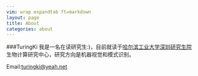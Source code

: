 ```yaml
---
vim: wrap expandtab ft=markdown
layout: page
title: About
categories: about
---
```

###TuringKi
我是一名在读研究生:)，目前就读于[哈尔滨工业大学深圳研究生院](http://www.hitsz.edu.cn/) 生物计算研究中心，研究方向是机器视觉和模式识别。

Email:<turingki@yeah.net>


